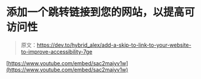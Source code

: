 # 添加一个跳转链接到您的网站，以提高可访问性

> 原文：<https://dev.to/hybrid_alex/add-a-skip-to-link-to-your-website-to-improve-accessibility-7ge>

[https://www.youtube.com/embed/sac2majyv1w](https://www.youtube.com/embed/sac2majyv1w)
